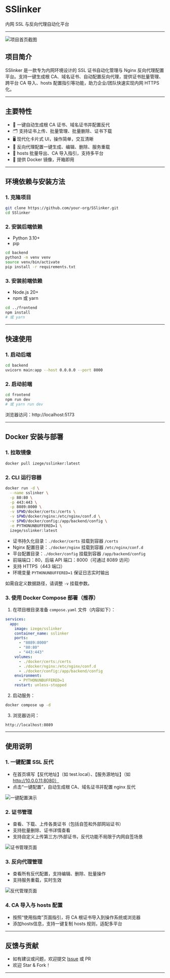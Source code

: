 # SSlinker

内网 SSL 与反向代理自动化平台

---

![项目首页截图](./docs/cert.png)

## 项目简介
SSlinker 是一款专为内网环境设计的 SSL 证书自动化管理与 Nginx 反向代理配置平台。支持一键生成根 CA、域名证书、自动配置反向代理，提供证书批量管理、跨平台 CA 导入、hosts 配置指引等功能，助力企业/团队快速实现内网 HTTPS 化。

---

## 主要特性
- 🚀 一键自动生成根 CA 证书、域名证书并配置反代
- 🗂️ 支持证书上传、批量管理、批量删除、证书下载
- 🖥️ 现代化卡片式 UI，操作简单，交互清晰
- 🔄 反向代理配置一键生成、编辑、删除、服务重载
- 📝 hosts 批量导出、CA 导入指引，支持多平台
- 🐳 提供 Docker 镜像，开箱即用

---

## 环境依赖与安装方法

### 1. 克隆项目
```bash
git clone https://github.com/your-org/SSlinker.git
cd SSlinker
```

### 2. 安装后端依赖
- Python 3.10+
- pip

```bash
cd backend
python3 -m venv venv
source venv/bin/activate
pip install -r requirements.txt
```

### 3. 安装前端依赖
- Node.js 20+
- npm 或 yarn

```bash
cd ../frontend
npm install
# 或 yarn
```

---

## 快速使用

### 1. 启动后端
```bash
cd backend
uvicorn main:app --host 0.0.0.0 --port 8000
```

### 2. 启动前端
```bash
cd frontend
npm run dev
# 或 yarn run dev
```

浏览器访问：http://localhost:5173

---

## Docker 安装与部署

### 1. 拉取镜像
```bash
docker pull izege/sslinker:latest
```

### 2. CLI 运行容器
```bash
docker run -d \
  --name sslinker \
  -p 80:80 \
  -p 443:443 \
  -p 8089:8000 \
  -v $PWD/docker/certs:/certs \
  -v $PWD/docker/nginx:/etc/nginx/conf.d \
  -v $PWD/docker/config:/app/backend/config \
  -e PYTHONUNBUFFERED=1 \
  izege/sslinker:latest
```

- 证书持久化目录：`./docker/certs` 挂载到容器 `/certs`
- Nginx 配置目录：`./docker/nginx` 挂载到容器 `/etc/nginx/conf.d`
- 平台配置目录：`./docker/config` 挂载到容器 `/app/backend/config`
- 前端端口：80，后端 API 端口：8000（可通过 8089 访问）
- 支持 HTTPS（443 端口）
- 环境变量 `PYTHONUNBUFFERED=1` 保证日志实时输出

如需自定义数据路径，请调整 `-v` 挂载参数。

### 3. 使用 Docker Compose 部署（推荐）

1. 在项目根目录准备 `compose.yaml` 文件（内容如下）：

```yaml
services:
  app:
    image: izege/sslinker
    container_name: sslinker
    ports:
      - "8089:8000"
      - "80:80"
      - "443:443"
    volumes:
      - ./docker/certs:/certs
      - ./docker/nginx:/etc/nginx/conf.d
      - ./docker/config:/app/backend/config
    environment:
      - PYTHONUNBUFFERED=1
    restart: unless-stopped
```

2. 启动服务：
```bash
docker compose up -d
```

3. 浏览器访问：
```
http://localhost:8089
```

---

## 使用说明

### 1. 一键配置 SSL 反代
- 在首页填写【反代地址】（如 test.local）、【服务源地址】（如 http://10.0.0.11:8080）
- 点击“一键配置”，自动生成根 CA、域名证书并配置 nginx 反代

![一键配置演示](./docs/quickstart.png)

### 2. 证书管理
- 查看、下载、上传各类证书（包括自签和外部网站证书）
- 支持批量删除、证书详情查看
- 支持自定义上传第三方/外部证书，反代功能不局限于内网自签场景

![证书管理页面](./docs/cert.png)

### 3. 反向代理管理
- 查看所有反代配置，支持编辑、删除、批量操作
- 支持服务重载，实时生效

![反代管理页面](./docs/nginx.png)

### 4. CA 导入与 hosts 配置
- 按照“使用指南”页面指引，将 CA 根证书导入到操作系统或浏览器
- 添加hosts信息，支持一键复制 hosts 规则，适配多平台

---

## 反馈与贡献

- 如有建议或问题，欢迎提交 [Issue](https://github.com/Garonix/SSlinker/issues) 或 PR
- 欢迎 Star & Fork！

---

